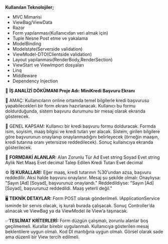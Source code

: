**Kullanılan Teknolojiler;**
- MVC Mimarisi
- ViewBag/ViewData
- Razor
- Form yapılanması(Kullanıcıdan veri almak için)
- Tuple Nesne Post etme ve yakalama
- ModelBinding
- Modelstate(Serverside validation)
- ViewModel-DTO(Clientside validation)
- Layout yapılanması(RenderBody,RenderSection)
- ViewStart ve ViewImport dosyaları
- Linq
- Middleware
- Dependency Injection


📄 **İŞ ANALİZİ DÖKÜMANI Proje Adı: MiniKredi Başvuru Ekranı**

🎯 AMAÇ: Kullanıcıların online ortamda temel bilgilerle kredi başvurusu yapabilecekleri bir form ekranı hazırlanacak. Kullanıcı bu formu doldurduğunda, sistem başvuru durumunu bir mesaj olarak ekranda gösterecek.

🧩 GENEL KAPSAM: Kullanıcı bir kredi başvuru formu dolduracak. Formda isim, soyisim, maaş bilgisi ve kredi tutarı yer alacak. Sistem, girilen bilgilere göre başvurunun onaylanıp onaylanmadığını belirleyecek (örneğin maaşın, kredi tutarına oranı yetersizse reddedilecek). Sonuç kullanıcıya ekranda gösterilecek.

📌 **FORMDAKİ ALANLAR:**
Alan	Zorunlu	Tür
Ad	Evet	string
Soyad	Evet	string
Aylık Net Maaş	Evet	decimal
Talep Edilen Kredi Tutarı	Evet	decimal

⚙️ **İŞ KURALLARI:**
Eğer maaş, kredi tutarının %30’undan azsa, başvuru reddedilir.
Aksi halde başvuru onaylanır.
Mesaj şu şekilde olmalı: Onaylıysa: "Sayın [Ad] [Soyad], başvurunuz onaylandı." Reddedildiyse: "Sayın [Ad] [Soyad], başvurunuz reddedildi. Maaş yeterli değil."

🖥️ **TEKNİK DETAYLAR:**
Form POST olarak gönderilmeli.
IApplicationService isminde bir servis olacak, iş kuralı burada çalışacak.
Sonuç Controller’da alınacak ve ViewBag ya da ViewModel ile View’a taşınacak.

✅**TESLİMAT KRİTERLERİ:**
Form düzgün çalışmalı, zorunlu alanlar boş geçilmemeli.
Kurallar birebir uygulanmalı.
Kullanıcıya gösterilen mesaj beklentilere uygun olmalı.
Kod DI mantığına uygun olmalı.
Görsel olarak sade ama düzenli bir View tercih edilmeli.
